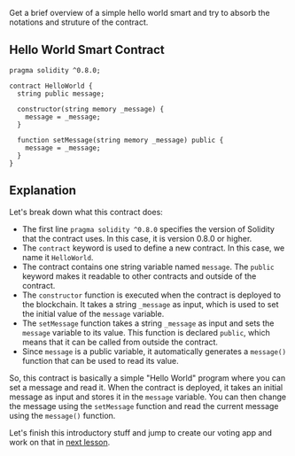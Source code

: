 Get a brief overview of a simple hello world smart and try to absorb the notations and struture of the contract. 

## Hello World Smart Contract
```solidity
pragma solidity ^0.8.0;

contract HelloWorld {
  string public message;

  constructor(string memory _message) {
    message = _message;
  }

  function setMessage(string memory _message) public {
    message = _message;
  }
}
```

## Explanation
Let's break down what this contract does:

- The first line `pragma solidity ^0.8.0` specifies the version of Solidity that the contract uses. In this case, it is version 0.8.0 or higher.
- The `contract` keyword is used to define a new contract. In this case, we name it `HelloWorld`.
- The contract contains one string variable named `message`. The `public` keyword makes it readable to other contracts and outside of the contract.
- The `constructor` function is executed when the contract is deployed to the blockchain. It takes a string `_message` as input, which is used to set the initial value of the `message` variable.
- The `setMessage` function takes a string `_message` as input and sets the `message` variable to its value. This function is declared `public`, which means that it can be called from outside the contract.
- Since `message` is a public variable, it automatically generates a `message()` function that can be used to read its value.

So, this contract is basically a simple "Hello World" program where you can set a message and read it. When the contract is deployed, it takes an initial message as input and stores it in the `message` variable. You can then change the message using the `setMessage` function and read the current message using the `message()` function.

Let's finish this introductory stuff and jump to create our voting app and work on that in [next lesson](https://github.com/shakeelzafar3/Voting-dApp-using-Ethereum-and-Solidity/blob/main/6%20-%20Creating%20the%20dApp.md).
